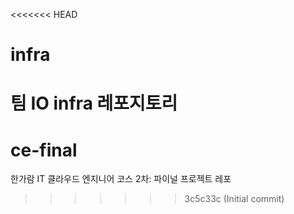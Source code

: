 <<<<<<< HEAD
# infra
팀 IO infra 레포지토리
=======
# ce-final
한가람 IT 클라우드 엔지니어 코스 2차: 파이널 프로젝트 레포
>>>>>>> 3c5c33c (Initial commit)
